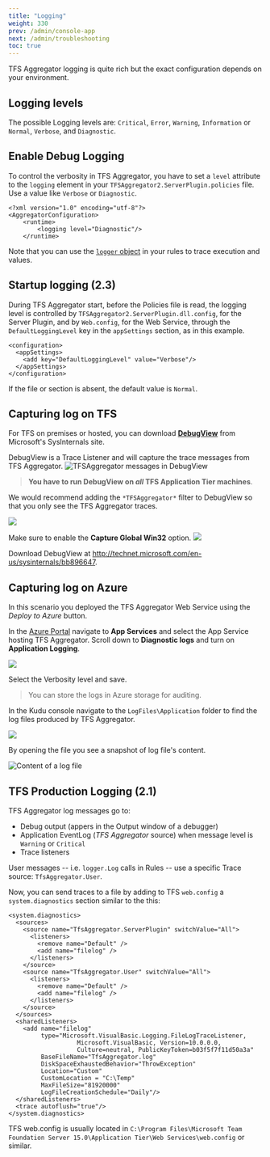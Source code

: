 ```yaml
---
title: "Logging"
weight: 330
prev: /admin/console-app
next: /admin/troubleshooting
toc: true
---
```


TFS Aggregator logging is quite rich but the exact configuration depends on your environment.


## Logging levels

The possible Logging levels are: `Critical`, `Error`, `Warning`, `Information` or `Normal`, `Verbose`, and `Diagnostic`.


## Enable Debug Logging

To control the verbosity in TFS Aggregator, you have to set a `level` attribute to the `logging` element in your `TFSAggregator2.ServerPlugin.policies` file.
Use a value like `Verbose` or `Diagnostic`.

```
<?xml version="1.0" encoding="utf-8"?>
<AggregatorConfiguration>
    <runtime>
        <logging level="Diagnostic"/>
    </runtime>
```

Note that you can use the [`logger` object](/using/objects-reference/logger-object/) in your rules to trace execution and  values.


## Startup logging (2.3)

During TFS Aggregator start, before the Policies file is read, the logging level is controlled by `TFSAggregator2.ServerPlugin.dll.config`, for the Server Plugin, and by `Web.config`, for the Web Service, through the `DefaultLoggingLevel` key in the `appSettings` section, as in this example.

```
<configuration>
  <appSettings>
    <add key="DefaultLoggingLevel" value="Verbose"/>
  </appSettings>
</configuration>
```
If the file or section is absent, the default value is `Normal`.


## Capturing log on TFS

For TFS on premises or hosted, you can download [**DebugView**](https://technet.microsoft.com/en-us/sysinternals/debugview.aspx) from Microsoft's SysInternals site.

DebugView is a Trace Listener and will capture the trace messages from TFS Aggregator.
![TFSAggregator messages in DebugView](./messages-in-dbgview.png)

> **You have to run DebugView on _all_ TFS Application Tier machines**.

We would recommend adding the `*TFSAggregator*` filter to DebugView so that you only see the TFS Aggregator traces.

![](./dbg-view-filter.png)

Make sure to enable the **Capture Global Win32** option.
![](./dbg-view-capture.png)

Download DebugView at <http://technet.microsoft.com/en-us/sysinternals/bb896647>.


## Capturing log on Azure

In this scenario you deployed the TFS Aggregator Web Service using the _Deploy to Azure_ button.

In the [Azure Portal](https://portal.azure.com/) navigate to **App Services** and select the App Service hosting TFS Aggregator. Scroll down to **Diagnostic logs** and turn on **Application Logging**.

![](./3-log1.png)

Select the Verbosity level and save.

> You can store the logs in Azure storage for auditing.

In the Kudu console navigate to the `LogFiles\Application` folder to find the log files produced by TFS Aggregator.

![](./3-log2.png)

By opening the file you see a snapshot of log file's content.

![Content of a log file](./3-log3.png)


## TFS Production Logging (2.1)

TFS Aggregator log messages go to:

- Debug output (appers in the Output window of a debugger)
- Application EventLog (_TFS Aggregator_ source) when message level is `Warning` or `Critical`
- Trace listeners

User messages -- i.e. `logger.Log` calls in Rules -- use a specific Trace source: `TfsAggregator.User`.

Now, you can send traces to a file by adding to TFS `web.config` a `system.diagnostics` section similar to the this:

```
<system.diagnostics>
  <sources>
    <source name="TfsAggregator.ServerPlugin" switchValue="All">
      <listeners>
        <remove name="Default" />
        <add name="filelog" />
      </listeners>
    </source>
    <source name="TfsAggregator.User" switchValue="All">
      <listeners>
        <remove name="Default" />
        <add name="filelog" />
      </listeners>
    </source>
  </sources>
  <sharedListeners>
    <add name="filelog"
         type="Microsoft.VisualBasic.Logging.FileLogTraceListener, 
                   Microsoft.VisualBasic, Version=10.0.0.0, 
                   Culture=neutral, PublicKeyToken=b03f5f7f11d50a3a"
         BaseFileName="TfsAggregator.log"
         DiskSpaceExhaustedBehavior="ThrowException"
         Location="Custom"
         CustomLocation = "C:\Temp"
         MaxFileSize="81920000"
         LogFileCreationSchedule="Daily"/>
  </sharedListeners>
  <trace autoflush="true"/>
</system.diagnostics>
```

TFS web.config is usually located in `C:\Program Files\Microsoft Team Foundation Server 15.0\Application Tier\Web Services\web.config` or similar.

